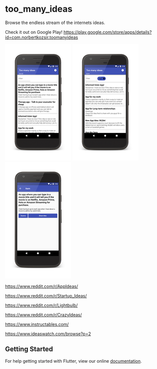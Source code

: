 # too_many_ideas

Browse the endless stream of the internets ideas.


Check it out on Google Play!
https://play.google.com/store/apps/details?id=com.norbertkozsir.toomanyideas


![](https://github.com/Norbert515/too_many_ideas/blob/resources/1.png)
![](https://github.com/Norbert515/too_many_ideas/blob/resources/2.png)
![](https://github.com/Norbert515/too_many_ideas/blob/resources/3.png)

https://www.reddit.com/r/AppIdeas/

https://www.reddit.com/r/Startup_Ideas/

https://www.reddit.com/r/Lightbulb/

https://www.reddit.com/r/CrazyIdeas/

https://www.instructables.com/

https://www.ideaswatch.com/browse?p=2

## Getting Started

For help getting started with Flutter, view our online
[documentation](https://flutter.io/).
